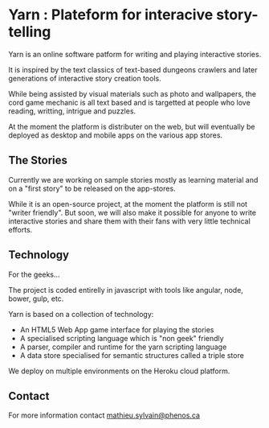 
# Yarn : Plateform for interacive story-telling

Yarn is an online software patform for writing and playing interactive stories.

It is inspired by the text classics of text-based dungeons crawlers and later
generations of interactive story creation tools.

While being assisted by visual materials such as photo and wallpapers, the cord game mechanic
is all text based and is targetted at people who love reading, writting, intrigue and puzzles.

At the moment the platform is distributer on the web, but will eventually be deployed as
desktop and mobile apps on the various app stores.


## The Stories

Currently we are working on sample stories mostly as learning material and on a "first story"
to be released on the app-stores.

While it is an open-source project, at the moment the platform is still not "writer friendly".
But soon, we will also make it possible for anyone to write interactive stories and share them with
their fans with very little technical efforts.

## Technology

For the geeks...

The project is coded entirelly in javascript with tools like angular, node, bower, gulp, etc.

Yarn is based on a collection of technology:

- An HTML5 Web App game interface for playing the stories
- A specialised scripting language which is "non geek" friendly
- A parser, compiler and runtime for the yarn scripting language
- A data store specialised for semantic structures called a triple store

We deploy on multiple environments on the Heroku cloud platform.

## Contact

For more information contact mathieu.sylvain@phenos.ca


